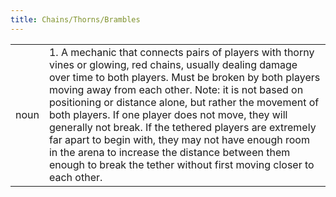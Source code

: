```yaml
---
title: Chains/Thorns/Brambles
---
```

|||
|---|---|
| noun | 1.  A mechanic that connects pairs of players with thorny vines or glowing, red chains, usually dealing damage over time to both players. Must be broken by both players moving away from each other. Note: it is not based on positioning or distance alone, but rather the movement of both players. If one player does not move, they will generally not break. If the tethered players are extremely far apart to begin with, they may not have enough room in the arena to increase the distance between them enough to break the tether without first moving closer to each other.|